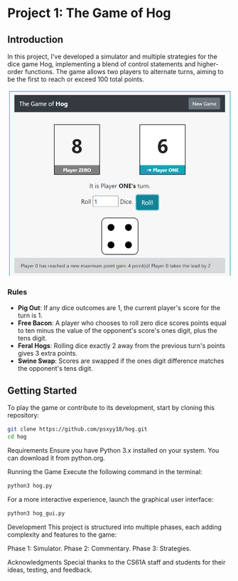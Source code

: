 # Project 1: The Game of Hog

## Introduction
In this project, I've developed a simulator and multiple strategies for the dice game Hog, implementing a blend of control statements and higher-order functions. The game allows two players to alternate turns, aiming to be the first to reach or exceed 100 total points.

![Game of Hog](pic.png)

### Rules
- **Pig Out**: If any dice outcomes are 1, the current player's score for the turn is 1.
- **Free Bacon**: A player who chooses to roll zero dice scores points equal to ten minus the value of the opponent's score's ones digit, plus the tens digit.
- **Feral Hogs**: Rolling dice exactly 2 away from the previous turn's points gives 3 extra points.
- **Swine Swap**: Scores are swapped if the ones digit difference matches the opponent's tens digit.

## Getting Started
To play the game or contribute to its development, start by cloning this repository:

```bash
git clone https://github.com/psxyy18/hog.git
cd hog
```

Requirements
Ensure you have Python 3.x installed on your system. You can download it from python.org.

Running the Game
Execute the following command in the terminal:
```bash
python3 hog.py
```

For a more interactive experience, launch the graphical user interface:
```bash
python3 hog_gui.py
```
Development
This project is structured into multiple phases, each adding complexity and features to the game:

Phase 1: Simulator.
Phase 2: Commentary.
Phase 3: Strategies.

Acknowledgments
Special thanks to the CS61A staff and students for their ideas, testing, and feedback.
